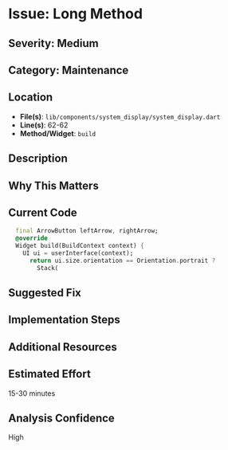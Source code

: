 # Issue: Long Method

## Severity: Medium

## Category: Maintenance

## Location
- **File(s)**: `lib/components/system_display/system_display.dart`
- **Line(s)**: 62-62
- **Method/Widget**: `build`

## Description


## Why This Matters


## Current Code
```dart
  final ArrowButton leftArrow, rightArrow;
  @override
  Widget build(BuildContext context) {
    UI ui = userInterface(context);
      return ui.size.orientation == Orientation.portrait ? 
        Stack(
```

## Suggested Fix


## Implementation Steps


## Additional Resources


## Estimated Effort
15-30 minutes

## Analysis Confidence
High
